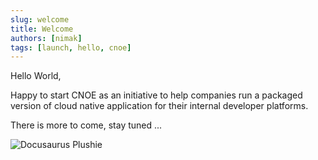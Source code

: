 ```yaml
---
slug: welcome
title: Welcome
authors: [nimak]
tags: [launch, hello, cnoe]
---
```


Hello World,

Happy to start CNOE as an initiative to help companies run a packaged version of
cloud native application for their internal developer platforms.

There is more to come, stay tuned ...

![Docusaurus Plushie](./docusaurus-plushie-banner.jpeg)

